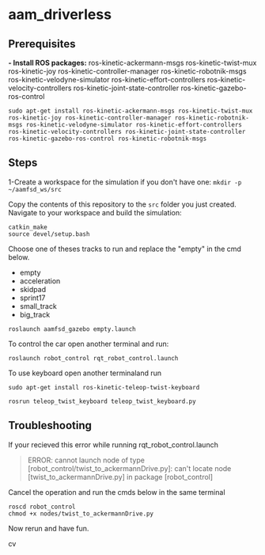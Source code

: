 # aam_driverless

## Prerequisites
<b>- Install ROS packages:</b>
ros-kinetic-ackermann-msgs
ros-kinetic-twist-mux
ros-kinetic-joy
ros-kinetic-controller-manager
ros-kinetic-robotnik-msgs
ros-kinetic-velodyne-simulator
ros-kinetic-effort-controllers
ros-kinetic-velocity-controllers
ros-kinetic-joint-state-controller
ros-kinetic-gazebo-ros-control

```
sudo apt-get install ros-kinetic-ackermann-msgs ros-kinetic-twist-mux ros-kinetic-joy ros-kinetic-controller-manager ros-kinetic-robotnik-msgs ros-kinetic-velodyne-simulator ros-kinetic-effort-controllers ros-kinetic-velocity-controllers ros-kinetic-joint-state-controller ros-kinetic-gazebo-ros-control ros-kinetic-robotnik-msgs
```


## Steps
1-Create a workspace for the simulation if you don't have one:
```mkdir -p ~/aamfsd_ws/src```


Copy the contents of this repository to the `src` folder you just created.
Navigate to your workspace and build the simulation:


```cd ~/aamfsd_ws
catkin_make
source devel/setup.bash
```


Choose one of theses tracks to run and replace the "empty" in the cmd below.
- empty
- acceleration
- skidpad
- sprint17
- small_track
- big_track


```roslaunch aamfsd_gazebo empty.launch ```


To control the car open another terminal and run:


```roslaunch robot_control rqt_robot_control.launch```


To use keyboard open another terminaland run

```sudo apt-get install ros-kinetic-teleop-twist-keyboard```

```rosrun teleop_twist_keyboard teleop_twist_keyboard.py```


## Troubleshooting
If your recieved this error while running rqt_robot_control.launch


>ERROR: cannot launch node of type [robot_control/twist_to_ackermannDrive.py]: can't locate node [twist_to_ackermannDrive.py] in package [robot_control]


Cancel the operation and run the cmds below in the same terminal 
```
roscd robot_control
chmod +x nodes/twist_to_ackermannDrive.py
```
Now rerun and have fun.

cv
